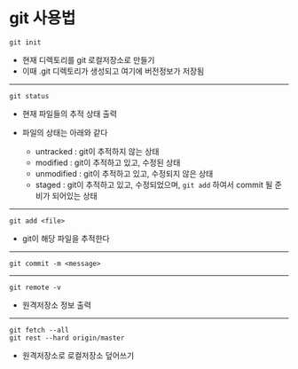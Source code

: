 # git 사용법

`git init`   
- 현재 디렉토리를 git 로컬저장소로 만들기
- 이때 .git 디렉토리가 생성되고 여기에 버전정보가 저장됨   
_ _ _
`git status`   
- 현재 파일들의 추적 상태 출력      

- 파일의 상태는 아래와 같다   
  - untracked : git이 추적하지 않는 상태
  - modified : git이 추적하고 있고, 수정된 상태
  - unmodified : git이 추적하고 있고, 수정되지 않은 상태
  - staged : git이 추적하고 있고, 수정되었으며, `git add` 하여서 commit 될 준비가 되어있는 상태   
_ _ _
`git add <file>`   
- git이 해당 파일을 추적한다
_ _ _
`git commit -m <message>`
_ _ _
`git remote -v`
- 원격저장소 정보 출력   
_ _ _
`git fetch --all`   
`git rest --hard origin/master`   
- 원격저장소로 로컬저장소 덮어쓰기   



